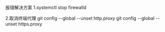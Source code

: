 报错解决方案
1.systemctl stop firewalld

2.取消终端代理
git config --global --unset http.proxy
git config --global --unset https.proxy